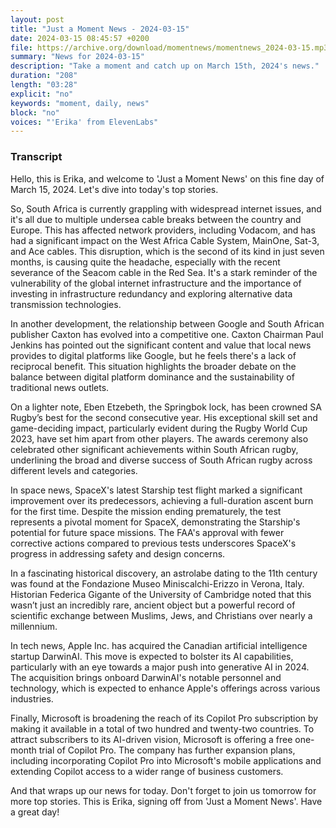 ```yaml
---
layout: post
title: "Just a Moment News - 2024-03-15"
date: 2024-03-15 08:45:57 +0200
file: https://archive.org/download/momentnews/momentnews_2024-03-15.mp3
summary: "News for 2024-03-15"
description: "Take a moment and catch up on March 15th, 2024's news."
duration: "208"
length: "03:28"
explicit: "no"
keywords: "moment, daily, news"
block: "no"
voices: "'Erika' from ElevenLabs"
---
```


### Transcript

Hello, this is Erika, and welcome to 'Just a Moment News' on this fine day of March 15, 2024. Let's dive into today's top stories.

So, South Africa is currently grappling with widespread internet issues, and it's all due to multiple undersea cable breaks between the country and Europe. This has affected network providers, including Vodacom, and has had a significant impact on the West Africa Cable System, MainOne, Sat-3, and Ace cables. This disruption, which is the second of its kind in just seven months, is causing quite the headache, especially with the recent severance of the Seacom cable in the Red Sea. It's a stark reminder of the vulnerability of the global internet infrastructure and the importance of investing in infrastructure redundancy and exploring alternative data transmission technologies.

In another development, the relationship between Google and South African publisher Caxton has evolved into a competitive one. Caxton Chairman Paul Jenkins has pointed out the significant content and value that local news provides to digital platforms like Google, but he feels there's a lack of reciprocal benefit. This situation highlights the broader debate on the balance between digital platform dominance and the sustainability of traditional news outlets.

On a lighter note, Eben Etzebeth, the Springbok lock, has been crowned SA Rugby’s best for the second consecutive year. His exceptional skill set and game-deciding impact, particularly evident during the Rugby World Cup 2023, have set him apart from other players. The awards ceremony also celebrated other significant achievements within South African rugby, underlining the broad and diverse success of South African rugby across different levels and categories.

In space news, SpaceX's latest Starship test flight marked a significant improvement over its predecessors, achieving a full-duration ascent burn for the first time. Despite the mission ending prematurely, the test represents a pivotal moment for SpaceX, demonstrating the Starship's potential for future space missions. The FAA's approval with fewer corrective actions compared to previous tests underscores SpaceX's progress in addressing safety and design concerns.

In a fascinating historical discovery, an astrolabe dating to the 11th century was found at the Fondazione Museo Miniscalchi-Erizzo in Verona, Italy. Historian Federica Gigante of the University of Cambridge noted that this wasn’t just an incredibly rare, ancient object but a powerful record of scientific exchange between Muslims, Jews, and Christians over nearly a millennium.

In tech news, Apple Inc. has acquired the Canadian artificial intelligence startup DarwinAI. This move is expected to bolster its AI capabilities, particularly with an eye towards a major push into generative AI in 2024. The acquisition brings onboard DarwinAI's notable personnel and technology, which is expected to enhance Apple's offerings across various industries.

Finally, Microsoft is broadening the reach of its Copilot Pro subscription by making it available in a total of two hundred and twenty-two countries. To attract subscribers to its AI-driven vision, Microsoft is offering a free one-month trial of Copilot Pro. The company has further expansion plans, including incorporating Copilot Pro into Microsoft's mobile applications and extending Copilot access to a wider range of business customers.

And that wraps up our news for today. Don't forget to join us tomorrow for more top stories. This is Erika, signing off from 'Just a Moment News'. Have a great day!
